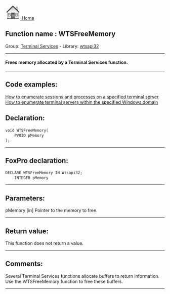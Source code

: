 [<img src="../../images/home.png"> Home ](https://github.com/VFPX/Win32API)  

## Function name : WTSFreeMemory
Group: [Terminal Services](../../functions_group.md#Terminal_Services)  -  Library: [wtsapi32](../../../libraries.md#wtsapi32)  
***  


#### Frees memory allocated by a Terminal Services function.

***  


## Code examples:
[How to enumerate sessions and processes on a specified terminal server](../../samples/sample_519.md)  
[How to enumerate terminal servers within the specified Windows domain](../../samples/sample_520.md)  

## Declaration:
```foxpro  
void WTSFreeMemory(
	PVOID pMemory
);  
```  
***  


## FoxPro declaration:
```foxpro  
DECLARE WTSFreeMemory IN Wtsapi32;
	INTEGER pMemory  
```  
***  


## Parameters:
pMemory 
[in] Pointer to the memory to free.   
***  


## Return value:
This function does not return a value.  
***  


## Comments:
Several Terminal Services functions allocate buffers to return information. Use the WTSFreeMemory function to free these buffers.  
  
***  


